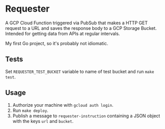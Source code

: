 # Requester

A GCP Cloud Function triggered via PubSub that makes a HTTP GET request to a URL and saves the response body to a GCP Storage Bucket. Intended for getting data from APIs at regular intervals.

My first Go project, so it's probably not idiomatic.

## Tests

Set `REQUESTER_TEST_BUCKET` variable to name of test bucket and run `make test`.

## Usage

1. Authorize your machine with `gcloud auth login`.
2. Run `make deploy`.
3. Publish a message to `requester-instruction` containing a JSON object with the keys `url` and `bucket`.
